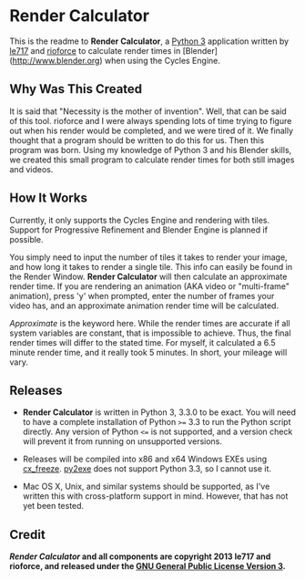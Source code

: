 Render Calculator
=================

This is the readme to **Render Calculator**, a [Python 3](http://www.python.org) application written by [le717](http://triangle717.wordpress.com) and [rioforce](rioforce.wordpress.com) to calculate render times in [Blender] (http://www.blender.org) when using the Cycles Engine.

Why Was This Created
--------------------

It is said that "Necessity is the mother of invention". Well, that can be said of this tool. rioforce and I were always spending lots of time trying to figure out
when his render would be completed, and we were tired of it. We finally thought that a program should be written to do this for us. Then this program was born.
Using my knowledge of Python 3 and his Blender skills, we created this small program to calculate render times for both still images and videos.

How It Works
------------

Currently, it only supports the Cycles Engine and rendering with tiles. Support for Progressive Refinement and Blender Engine is planned if possible. 

You simply need to input the number of tiles it takes to render your image, and how long it takes to render a single tile. This info can easily be found
in the Render Window. **Render Calculator** will then calculate an approximate render time. If you are rendering an animation (AKA video or "multi-frame" animation), press 'y' when prompted, enter the number of frames your video has, and an approximate animation render time will be calculated.

*Approximate* is the keyword here. While the render times are accurate if all system variables are constant, that is impossible to achieve. Thus, the final render times will differ to the stated time. For myself, it calculated a 6.5 minute render time, and it really took 5 minutes. In short, your mileage will vary.

Releases
--------

* **Render Calculator** is written in Python 3, 3.3.0 to be exact. You will need to have a complete installation of Python `>=` 3.3 to run the Python script directly. Any version of Python `<=` is not supported, and a version check will prevent it from running on unsupported versions.

* Releases will be compiled into x86 and x64 Windows EXEs using [cx_freeze](http://cx-freeze.sourceforge.net). [py2exe](http://www.py2exe.org) does not support 
Python 3.3, so I cannot use it.

* Mac OS X, Unix, and similar systems should be supported, as I've written this with cross-platform support in mind. However, that has not yet been tested.

Credit
------

***Render Calculator* and all components are copyright 2013 le717 and rioforce, and released under the [GNU General Public License Version 3](http://www.gnu.org/licenses/gpl.html).**